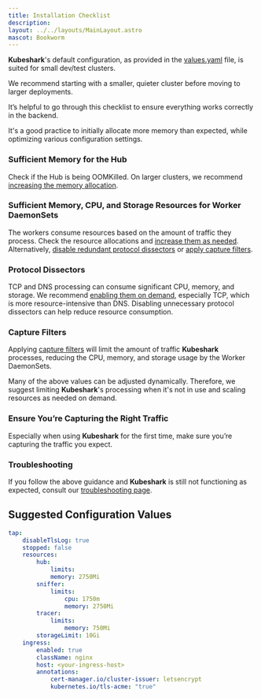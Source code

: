 ```yaml
---
title: Installation Checklist
description: 
layout: ../../layouts/MainLayout.astro
mascot: Bookworm
---
```

**Kubeshark**'s default configuration, as provided in the [values.yaml](https://github.com/kubeshark/kubeshark/blob/master/helm-chart/values.yaml) file, is suited for small dev/test clusters.

We recommend starting with a smaller, quieter cluster before moving to larger deployments.

It’s helpful to go through this checklist to ensure everything works correctly in the backend.

It's a good practice to initially allocate more memory than expected, while optimizing various configuration settings.

### Sufficient Memory for the Hub

Check if the Hub is being OOMKilled. On larger clusters, we recommend [increasing the memory allocation](/en/performance#container-memory-and-cpu-limitations).

### Sufficient Memory, CPU, and Storage Resources for Worker DaemonSets

The workers consume resources based on the amount of traffic they process. Check the resource allocations and [increase them as needed](/en/performance#container-memory-and-cpu-limitations). Alternatively, [disable redundant protocol dissectors](/en/protocols#configuring-available-dissectors) or [apply capture filters](/en/pod_targeting).

### Protocol Dissectors

TCP and DNS processing can consume significant CPU, memory, and storage. We recommend [enabling them on demand](/en/protocols#configuring-available-dissectors), especially TCP, which is more resource-intensive than DNS. Disabling unnecessary protocol dissectors can help reduce resource consumption.

### Capture Filters

Applying [capture filters](/en/pod_targeting) will limit the amount of traffic **Kubeshark** processes, reducing the CPU, memory, and storage usage by the Worker DaemonSets.

Many of the above values can be adjusted dynamically. Therefore, we suggest limiting **Kubeshark**'s processing when it's not in use and scaling resources as needed on demand.

### Ensure You’re Capturing the Right Traffic

Especially when using **Kubeshark** for the first time, make sure you’re capturing the traffic you expect.

### Troubleshooting

If you follow the above guidance and **Kubeshark** is still not functioning as expected, consult our [troubleshooting page](/en/troubleshooting).


## Suggested Configuration Values

```yaml
tap:
    disableTlsLog: true
    stopped: false
    resources:
        hub:
            limits:
            memory: 2750Mi
        sniffer:
            limits:
                cpu: 1750m
                memory: 2750Mi
        tracer:
            limits:
                memory: 750Mi
        storageLimit: 10Gi
    ingress:
        enabled: true
        className: nginx
        host: <your-ingress-host>
        annotations:
            cert-manager.io/cluster-issuer: letsencrypt
            kubernetes.io/tls-acme: "true"
```